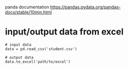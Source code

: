 panda documentation
https://pandas.pydata.org/pandas-docs/stable/10min.html

# input/output data from excel
```
# input data
data = pd.read_csv('student.csv')

# output data
data.to_excel('path/to/excel')
```
